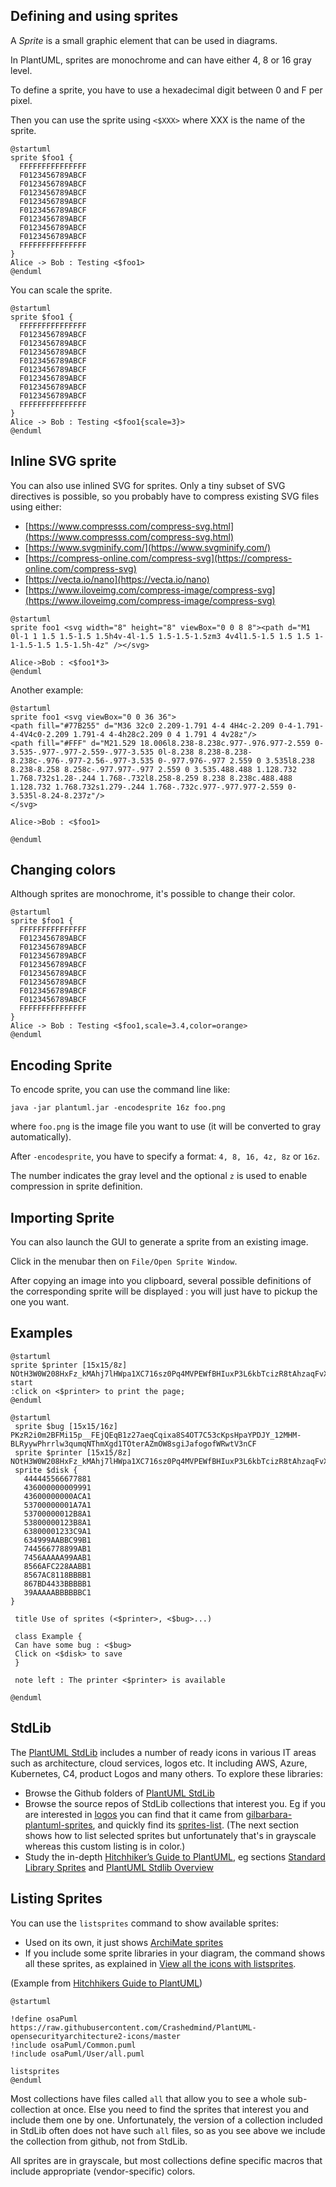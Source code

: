 ## Defining and using sprites

A *Sprite* is a small graphic element that can be used in diagrams.

In PlantUML, sprites are monochrome and can have either 4, 8 or 16 gray level.

To define a sprite, you have to use a hexadecimal digit between 0 and F per pixel.

Then you can use the sprite using ``<$XXX>``
where XXX is the name of the sprite.

```plantuml
@startuml
sprite $foo1 {
  FFFFFFFFFFFFFFF
  F0123456789ABCF
  F0123456789ABCF
  F0123456789ABCF
  F0123456789ABCF
  F0123456789ABCF
  F0123456789ABCF
  F0123456789ABCF
  F0123456789ABCF
  FFFFFFFFFFFFFFF
}
Alice -> Bob : Testing <$foo1>
@enduml
```

You can scale the sprite.
```plantuml
@startuml
sprite $foo1 {
  FFFFFFFFFFFFFFF
  F0123456789ABCF
  F0123456789ABCF
  F0123456789ABCF
  F0123456789ABCF
  F0123456789ABCF
  F0123456789ABCF
  F0123456789ABCF
  F0123456789ABCF
  FFFFFFFFFFFFFFF
}
Alice -> Bob : Testing <$foo1{scale=3}>
@enduml
```





## Inline SVG sprite

You can also use inlined SVG for sprites.
Only a tiny subset of SVG directives is possible, so you probably have to compress existing SVG files using either:

* [https://www.compresss.com/compress-svg.html](https://www.compresss.com/compress-svg.html)
* [https://www.svgminify.com/](https://www.svgminify.com/)
* [https://compress-online.com/compress-svg](https://compress-online.com/compress-svg)
* [https://vecta.io/nano](https://vecta.io/nano)
* [https://www.iloveimg.com/compress-image/compress-svg](https://www.iloveimg.com/compress-image/compress-svg)



```plantuml
@startuml
sprite foo1 <svg width="8" height="8" viewBox="0 0 8 8"><path d="M1 0l-1 1 1.5 1.5-1.5 1.5h4v-4l-1.5 1.5-1.5-1.5zm3 4v4l1.5-1.5 1.5 1.5 1-1-1.5-1.5 1.5-1.5h-4z" /></svg>

Alice->Bob : <$foo1*3>
@enduml
```

Another example:

```plantuml
@startuml
sprite foo1 <svg viewBox="0 0 36 36">
<path fill="#77B255" d="M36 32c0 2.209-1.791 4-4 4H4c-2.209 0-4-1.791-4-4V4c0-2.209 1.791-4 4-4h28c2.209 0 4 1.791 4 4v28z"/>
<path fill="#FFF" d="M21.529 18.006l8.238-8.238c.977-.976.977-2.559 0-3.535-.977-.977-2.559-.977-3.535 0l-8.238 8.238-8.238-8.238c-.976-.977-2.56-.977-3.535 0-.977.976-.977 2.559 0 3.535l8.238 8.238-8.258 8.258c-.977.977-.977 2.559 0 3.535.488.488 1.128.732 1.768.732s1.28-.244 1.768-.732l8.258-8.259 8.238 8.238c.488.488 1.128.732 1.768.732s1.279-.244 1.768-.732c.977-.977.977-2.559 0-3.535l-8.24-8.237z"/>
</svg>

Alice->Bob : <$foo1>

@enduml
```


## Changing colors

Although sprites are monochrome, it's possible to change their color.

```plantuml
@startuml
sprite $foo1 {
  FFFFFFFFFFFFFFF
  F0123456789ABCF
  F0123456789ABCF
  F0123456789ABCF
  F0123456789ABCF
  F0123456789ABCF
  F0123456789ABCF
  F0123456789ABCF
  F0123456789ABCF
  FFFFFFFFFFFFFFF
}
Alice -> Bob : Testing <$foo1,scale=3.4,color=orange>
@enduml
```


## Encoding Sprite

To encode sprite, you can use the command line like:
```
java -jar plantuml.jar -encodesprite 16z foo.png
```

where ``foo.png`` is the image file you want to use
(it will be converted to gray automatically).

After ``-encodesprite``, you have to specify a format:
``4, 8, 16, 4z, 8z`` or ``16z``.

The number indicates the gray level and the optional ``z`` is
used to enable compression in sprite definition.



## Importing Sprite

You can also launch the GUI to generate a sprite from an existing image.

Click in the menubar then on ``File/Open Sprite Window``.


After copying an image into you clipboard, several possible definitions of the corresponding sprite will be
displayed : you will just have to pickup the one you want.




## Examples


```plantuml
@startuml
sprite $printer [15x15/8z] NOtH3W0W208HxFz_kMAhj7lHWpa1XC716sz0Pq4MVPEWfBHIuxP3L6kbTcizR8tAhzaqFvXwvFfPEqm0
start
:click on <$printer> to print the page;
@enduml
```



```plantuml
@startuml
 sprite $bug [15x15/16z] PKzR2i0m2BFMi15p__FEjQEqB1z27aeqCqixa8S4OT7C53cKpsHpaYPDJY_12MHM-BLRyywPhrrlw3qumqNThmXgd1TOterAZmOW8sgiJafogofWRwtV3nCF
 sprite $printer [15x15/8z] NOtH3W0W208HxFz_kMAhj7lHWpa1XC716sz0Pq4MVPEWfBHIuxP3L6kbTcizR8tAhzaqFvXwvFfPEqm0
 sprite $disk {
   444445566677881
   436000000009991
   43600000000ACA1
   53700000001A7A1
   53700000012B8A1
   53800000123B8A1
   63800001233C9A1
   634999AABBC99B1
   744566778899AB1
   7456AAAAA99AAB1
   8566AFC228AABB1
   8567AC8118BBBB1
   867BD4433BBBBB1
   39AAAAABBBBBBC1
}

 title Use of sprites (<$printer>, <$bug>...)

 class Example {
 Can have some bug : <$bug>
 Click on <$disk> to save
 }

 note left : The printer <$printer> is available

@enduml
```


## StdLib

The [PlantUML StdLib](https://github.com/plantuml/plantuml-stdlib) includes a number of ready icons in various IT areas such as architecture, cloud services, logos etc. It including AWS, Azure, Kubernetes, C4, product Logos and many others. To explore these libraries:

- Browse the Github folders of [PlantUML StdLib](https://github.com/plantuml/plantuml-stdlib)
- Browse the source repos of StdLib collections that interest you. Eg if you are interested in [logos](https://github.com/plantuml/plantuml-stdlib/tree/master/logos) you can find that it came from [gilbarbara-plantuml-sprites](https://github.com/rabelenda/gilbarbara-plantuml-sprites), and quickly find its 
[sprites-list](https://github.com/rabelenda/gilbarbara-plantuml-sprites/blob/master/sprites-list.md). (The next section shows how to list selected sprites but unfortunately that's in grayscale whereas this custom listing is in color.)
- Study the in-depth [Hitchhiker’s Guide to PlantUML](https://crashedmind.github.io/PlantUMLHitchhikersGuide/index.html), eg sections [Standard Library Sprites](https://crashedmind.github.io/PlantUMLHitchhikersGuide/PlantUMLSpriteLibraries/plantuml_sprites.html#standard-library-sprites) and [PlantUML Stdlib Overview](https://crashedmind.github.io/PlantUMLHitchhikersGuide/Stdlib/StdLibOverview.html)


## Listing Sprites

You can use the `listsprites` command to show available sprites:
- Used on its own, it just shows [ArchiMate sprites](https://plantuml.com/archimate-diagram#9a3dbeaa372bf477) 
- If you include some sprite libraries in your diagram, the command shows all these sprites, as explained in [View all the icons with listsprites](https://crashedmind.github.io/PlantUMLHitchhikersGuide/NetworkUsersMachines/NetworkUsersMachines.html#view-all-the-icons-with-listsprites).

(Example from [Hitchhikers Guide to PlantUML](https://crashedmind.github.io/PlantUMLHitchhikersGuide/NetworkUsersMachines/NetworkUsersMachines.html#source))

```plantuml
@startuml

!define osaPuml https://raw.githubusercontent.com/Crashedmind/PlantUML-opensecurityarchitecture2-icons/master
!include osaPuml/Common.puml
!include osaPuml/User/all.puml

listsprites
@enduml
```

Most collections have files called `all` that allow you to see a whole sub-collection at once.
Else you need to find the sprites that interest you and include them one by one.
Unfortunately, the version of a collection included in StdLib often does not have such `all` files,
so as you see above we include the collection from github, not from StdLib.

All sprites are in grayscale, but most collections define specific macros that include appropriate (vendor-specific) colors. 


